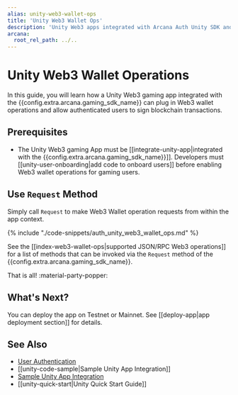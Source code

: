 ```yaml
---
alias: unity-web3-wallet-ops
title: 'Unity Web3 Wallet Ops'
description: 'Unity Web3 apps integrated with Arcana Auth Unity SDK and can enable  Web3 wallet operations for selected chains via Request call.'
arcana:
  root_rel_path: ../..
---
```


# Unity Web3 Wallet Operations

In this guide, you will learn how a Unity Web3 gaming app integrated with the {{config.extra.arcana.gaming_sdk_name}} can plug in Web3 wallet operations and allow authenticated users to sign blockchain transactions.

## Prerequisites

* The Unity Web3 gaming App must be [[integrate-unity-app|integrated with the {{config.extra.arcana.gaming_sdk_name}}]]. Developers must [[unity-user-onboarding|add code to onboard users]] before enabling Web3 wallet operations for gaming users.

## Use `Request` Method

Simply call `Request` to make Web3 Wallet operation requests from within the app context. 

{% include "./code-snippets/auth_unity_web3_wallet_ops.md" %}

See the [[index-web3-wallet-ops|supported JSON/RPC Web3 operations]] for a list of methods that can be invoked via the `Request` method of the {{config.extra.arcana.gaming_sdk_name}}.

That is all! :material-party-popper:

## What's Next?

You can deploy the app on Testnet or Mainnet. See [[deploy-app|app deployment section]] for details.

## See Also

* [User Authentication]({{page.meta.arcana.root_rel_path}}/concepts/authtype/arcanaauth.md)
* [[unity-code-sample|Sample Unity App Integration]]
* [Sample Unity App Integration](https://github.com/arcana-network/auth-examples)
* [[unity-quick-start|Unity Quick Start Guide]]
